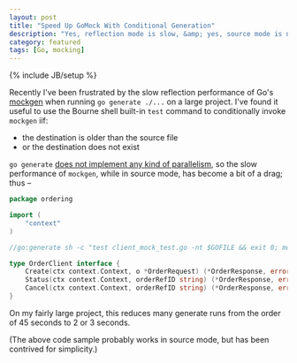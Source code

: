 ```yaml
---
layout: post
title: "Speed Up GoMock With Conditional Generation"
description: "Yes, reflection mode is slow, &amp; yes, source mode is not."
category: featured
tags: [Go, mocking]
---
```

{% include JB/setup %}

Recently I've been frustrated by the slow reflection performance of Go's [mockgen](https://github.com/golang/mock) when running `go generate ./...` on a large project. I've found it useful to use the Bourne shell built-in `test` command to conditionally invoke `mockgen` iif:
- the destination is older than the source file
- or the destination does not exist

`go generate` [does not implement any kind of parallelism](https://github.com/golang/go/issues/20520), so the slow performance of `mockgen`, while in source mode, has become a bit of a drag; thus –

```go
package ordering

import (
	"context"
)

//go:generate sh -c "test client_mock_test.go -nt $GOFILE && exit 0; mockgen -package $GOPACKAGE -destination client_mock_test.go github.com/whatever/project/ordering OrderClient"

type OrderClient interface {
	Create(ctx context.Context, o *OrderRequest) (*OrderResponse, error)
	Status(ctx context.Context, orderRefID string) (*OrderResponse, error)
	Cancel(ctx context.Context, orderRefID string) (*OrderResponse, error)
}
```

On my fairly large project, this reduces many generate runs from the order of 45 seconds to 2 or 3 seconds.

(The above code sample probably works in source mode, but has been contrived for simplicity.)
